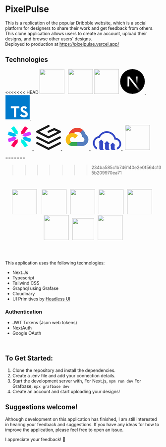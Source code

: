 # PixelPulse

This is a replication of the popular Dribbble website, which is a social platform for designers to share their work and get feedback from others. This clone application allows users to create an account, upload their designs, and browse other users' designs.<br/>
Deployed to production at https://pixelpulse.vercel.app/

## Technologies

<<<<<<< HEAD
<a href="https://tailwindcss.com/"><img src="https://cdn.jsdelivr.net/gh/devicons/devicon/icons/tailwindcss/tailwindcss-plain.svg" height="80"/></a>
&nbsp;
<a href="https://tailwindcss.com/"><img src="https://cdn.jsdelivr.net/gh/devicons/devicon/icons/tailwindcss/tailwindcss-plain.svg" height="80"/></a>
  <a href="https://tailwindcss.com/"><img src="https://cdn.jsdelivr.net/gh/devicons/devicon/icons/tailwindcss/tailwindcss-plain.svg" height="80"/></a>
<a href="https://nextjs.org/">
      <svg aria-label="Next.js logomark" class="next-mark_root__iLw9v" height="80" role="img" viewBox="0 0 180 180" width="80"><mask height="180" id=":R0:mask0_408_134" maskUnits="userSpaceOnUse" style="mask-type:alpha" width="180" x="0" y="0"><circle cx="90" cy="90" fill="black" r="90"></circle></mask><g mask="url(#:R0:mask0_408_134)"><circle cx="90" cy="90" data-circle="true" fill="black" r="90"></circle><path d="M149.508 157.52L69.142 54H54V125.97H66.1136V69.3836L139.999 164.845C143.333 162.614 146.509 160.165 149.508 157.52Z" fill="url(#:R0:paint0_linear_408_134)"></path><rect fill="url(#:R0:paint1_linear_408_134)" height="72" width="12" x="115" y="54"></rect></g><defs><linearGradient gradientUnits="userSpaceOnUse" id=":R0:paint0_linear_408_134" x1="109" x2="144.5" y1="116.5" y2="160.5"><stop stop-color="white"></stop><stop offset="1" stop-color="white" stop-opacity="0"></stop></linearGradient><linearGradient gradientUnits="userSpaceOnUse" id=":R0:paint1_linear_408_134" x1="121" x2="120.799" y1="54" y2="106.875"><stop stop-color="white"></stop><stop offset="1" stop-color="white" stop-opacity="0"></stop></linearGradient></defs></svg>
</a>
&nbsp;
  <a href="https://www.typescriptlang.org/">
    <svg viewBox="0 0 128 128" height="80">
    <path fill="#fff" d="M22.67 47h99.67v73.67H22.67z"></path><path data-name="original" fill="#007acc" d="M1.5 63.91v62.5h125v-125H1.5zm100.73-5a15.56 15.56 0 017.82 4.5 20.58 20.58 0 013 4c0 .16-5.4 3.81-8.69 5.85-.12.08-.6-.44-1.13-1.23a7.09 7.09 0 00-5.87-3.53c-3.79-.26-6.23 1.73-6.21 5a4.58 4.58 0 00.54 2.34c.83 1.73 2.38 2.76 7.24 4.86 8.95 3.85 12.78 6.39 15.16 10 2.66 4 3.25 10.46 1.45 15.24-2 5.2-6.9 8.73-13.83 9.9a38.32 38.32 0 01-9.52-.1 23 23 0 01-12.72-6.63c-1.15-1.27-3.39-4.58-3.25-4.82a9.34 9.34 0 011.15-.73L82 101l3.59-2.08.75 1.11a16.78 16.78 0 004.74 4.54c4 2.1 9.46 1.81 12.16-.62a5.43 5.43 0 00.69-6.92c-1-1.39-3-2.56-8.59-5-6.45-2.78-9.23-4.5-11.77-7.24a16.48 16.48 0 01-3.43-6.25 25 25 0 01-.22-8c1.33-6.23 6-10.58 12.82-11.87a31.66 31.66 0 019.49.26zm-29.34 5.24v5.12H56.66v46.23H45.15V69.26H28.88v-5a49.19 49.19 0 01.12-5.17C29.08 59 39 59 51 59h21.83z"></path></svg> 
  </a>
&nbsp;
  <a href="https://tailwindcss.com/">
    
  </a>
&nbsp;
  <a href="https://jwt.io/">
  <svg height="80" viewBox="50 50 105 105" version="1.1" xmlns="http://www.w3.org/2000/svg" xmlns:xlink="http://www.w3.org/1999/xlink" xmlns:sketch="http://www.bohemiancoding.com/sketch/ns">
    <defs/>
    <g id="Page-1" stroke="none" stroke-width="1" fill="none" fill-rule="evenodd" sketch:type="MSPage">
        <g id="jwt_logo" sketch:type="MSLayerGroup" transform="translate(-250.000000, 0.000000)">
            <g id="Group" sketch:type="MSShapeGroup">
                <g transform="translate(250.000000, 0.000000)" id="Shape">
                    <rect id="Rectangle-path" x="0" y="0" width="200" height="200"/>
                    <g transform="translate(50.000000, 50.000000)">
                        <path d="M57.5,26.9 L57.5,2.84217094e-14 L42.5,2.84217094e-14 L42.5,26.9 L50,37.2 L57.5,26.9 Z" fill="#FFFFFF"/>
                        <path d="M42.5,73.1 L42.5,100 L57.5,100 L57.5,73.1 L50,62.8 L42.5,73.1 Z" fill="#FFFFFF"/>
                        <path d="M57.5,73.1 L73.3,94.9 L85.5,86 L69.6,64.3 L57.5,60.3 L57.5,73.1 Z" fill="#00F2E6"/>
                        <path d="M42.5,26.9 L26.7,5.1 L14.5,14 L30.4,35.7 L42.5,39.7 L42.5,26.9 Z" fill="#00F2E6"/>
                        <path d="M30.4,35.7 L4.8,27.4 L0.1,41.7 L25.7,50 L37.9,46.1 L30.4,35.7 Z" fill="#00B9F1"/>
                        <path d="M62.1,53.9 L69.6,64.3 L95.2,72.6 L99.9,58.3 L74.3,50 L62.1,53.9 Z" fill="#00B9F1"/>
                        <path d="M74.3,50 L99.9,41.7 L95.2,27.4 L69.6,35.7 L62.1,46.1 L74.3,50 Z" fill="#D63AFF"/>
                        <path d="M25.7,50 L0.1,58.3 L4.8,72.6 L30.4,64.3 L37.9,53.9 L25.7,50 Z" fill="#D63AFF"/>
                        <path d="M30.4,64.3 L14.5,86 L26.7,94.9 L42.5,73.1 L42.5,60.3 L30.4,64.3 Z" fill="#FB015B"/>
                        <path d="M69.6,35.7 L85.5,14 L73.3,5.1 L57.5,26.9 L57.5,39.7 L69.6,35.7 Z" fill="#FB015B"/>
                    </g>
                </g>
            </g>
        </g>
    </g>
</svg>
</a>
&nbsp;
  <a href="https://grafbase.com/">
    <svg width="80" height="80" viewBox="0 0 20 20" fill="none" xmlns="http://www.w3.org/2000/svg">
<path fill="currentColor" fill-rule="evenodd" clip-rule="evenodd" d="M10.7454 0.460833C10.9513 0.872478 10.7844 1.37303 10.3728 1.57885L2.69688 5.41679L10.0001 9.06836L17.2316 5.45261L14.5834 4.24885L10.3449 6.17542C9.92594 6.36587 9.43186 6.18061 9.24144 5.76163C9.05103 5.34265 9.23628 4.84861 9.65527 4.65816L14.2386 2.57485C14.4576 2.47526 14.7091 2.47526 14.9282 2.57485L19.5115 4.65816C19.8039 4.79108 19.9939 5.08022 19.9998 5.40137C20.0058 5.72252 19.8266 6.01849 19.5393 6.16214L10.3728 10.7454C10.1382 10.8628 9.86202 10.8628 9.62744 10.7454L0.460833 6.16214C0.178516 6.02098 0.000182635 5.73244 0.000182635 5.41679C0.000182635 5.10115 0.178516 4.8126 0.460833 4.67145L9.62744 0.0881593C10.039 -0.117664 10.5396 0.0491887 10.7454 0.460833ZM0.0881593 9.62744C0.293981 9.21578 0.794537 9.04894 1.20618 9.25469L10.0001 13.6516L18.794 9.25469C19.2056 9.04894 19.7062 9.21578 19.912 9.62744C20.1178 10.039 19.951 10.5396 19.5393 10.7454L10.3728 15.3287C10.1382 15.446 9.86202 15.446 9.62744 15.3287L0.460833 10.7454C0.0491887 10.5396 -0.117664 10.039 0.0881593 9.62744ZM0.0881593 14.2107C0.293981 13.7991 0.794537 13.6322 1.20618 13.838L10.0001 18.2349L18.794 13.838C19.2056 13.6322 19.7062 13.7991 19.912 14.2107C20.1178 14.6223 19.951 15.1229 19.5393 15.3287L10.3728 19.912C10.1382 20.0293 9.86202 20.0293 9.62744 19.912L0.460833 15.3287C0.0491887 15.1229 -0.117664 14.6223 0.0881593 14.2107Z"/>
</svg>
  </a>
&nbsp;
  <a href="https://cloud.google.com/">
    <svg viewBox="0 0 128 128" height="80">
<path fill="#ea4535" d="M80.6 40.3h.4l-.2-.2 14-14v-.3c-11.8-10.4-28.1-14-43.2-9.5C36.5 20.8 24.9 32.8 20.7 48c.2-.1.5-.2.8-.2 5.2-3.4 11.4-5.4 17.9-5.4 2.2 0 4.3.2 6.4.6.1-.1.2-.1.3-.1 9-9.9 24.2-11.1 34.6-2.6h-.1z"></path><path fill="#557ebf" d="M108.1 47.8c-2.3-8.5-7.1-16.2-13.8-22.1L80 39.9c6 4.9 9.5 12.3 9.3 20v2.5c16.9 0 16.9 25.2 0 25.2H63.9v20h-.1l.1.2h25.4c14.6.1 27.5-9.3 31.8-23.1 4.3-13.8-1-28.8-13-36.9z"></path><path fill="#36a852" d="M39 107.9h26.3V87.7H39c-1.9 0-3.7-.4-5.4-1.1l-15.2 14.6v.2c6 4.3 13.2 6.6 20.7 6.6z"></path><path fill="#f9bc15" d="M40.2 41.9c-14.9.1-28.1 9.3-32.9 22.8-4.8 13.6 0 28.5 11.8 37.3l15.6-14.9c-8.6-3.7-10.6-14.5-4-20.8 6.6-6.4 17.8-4.4 21.7 3.8L68 55.2C61.4 46.9 51.1 42 40.2 42.1z"></path>
</svg> 
  </a>
&nbsp;
  <a href="https://cloudinary.com/">
    <svg xmlns="http://www.w3.org/2000/svg" viewBox="0 0 172.8 113.18" height="60"><defs><style>.cls-1{fill:#3448c5;}</style></defs><g id="Layer_2" data-name="Layer 2"><g id="Layer_1-2" data-name="Layer 1"><path class="cls-1" d="M140.25,40.27A57.84,57.84,0,0,0,85.56,0,56.75,56.75,0,0,0,35.24,29.9a42.79,42.79,0,0,0-10.33,81l1.08.5h.06V99.23a31.95,31.95,0,0,1,13.31-59l3-.31,1.31-2.74A46,46,0,0,1,85.56,10.85a46.83,46.83,0,0,1,45.19,35.79l1,4.11,4.23.07a26.56,26.56,0,0,1,26,26.44c0,10.11-5.83,18.36-15.72,22.55v11.55l.71-.24c15.95-5.21,25.86-18.19,25.86-33.86A37.49,37.49,0,0,0,140.25,40.27Z"/><path class="cls-1" d="M64.56,110l2.38,2.38a.47.47,0,0,1-.34.81H47.84a8.53,8.53,0,0,1-8.54-8.53V68.14a.47.47,0,0,0-.47-.47H34.76a.48.48,0,0,1-.34-.81L50.35,50.94a.46.46,0,0,1,.67,0L66.94,66.86a.47.47,0,0,1-.34.81H62.53a.47.47,0,0,0-.47.47V104A8.53,8.53,0,0,0,64.56,110Z"/><path class="cls-1" d="M99.76,110l2.38,2.38a.47.47,0,0,1-.34.81H83a8.53,8.53,0,0,1-8.54-8.53V77.32a.47.47,0,0,0-.47-.48H70a.48.48,0,0,1-.34-.81L85.55,60.11a.46.46,0,0,1,.67,0L102.14,76a.47.47,0,0,1-.34.81H97.73a.47.47,0,0,0-.47.48V104A8.53,8.53,0,0,0,99.76,110Z"/><path class="cls-1" d="M135,110l2.38,2.38a.47.47,0,0,1-.33.81H118.24a8.54,8.54,0,0,1-8.54-8.53V86.49a.47.47,0,0,0-.47-.47h-4.07a.47.47,0,0,1-.33-.81l15.92-15.93a.48.48,0,0,1,.67,0l15.92,15.93A.47.47,0,0,1,137,86h-4.08a.47.47,0,0,0-.47.47V104A8.53,8.53,0,0,0,135,110Z"/></g></g></svg>
  </a>
  &nbsp;
  <a href="https://next-auth.js.org/"><img src="https://github.com/nextauthjs/next-auth/blob/main/docs/static/img/logo/logo-sm.png?raw=true" height="80"/></a>

=======
>>>>>>> 234ba585c1b746140e2e0f564c135b209970ea71
<br/>
<p align="center">
<a href="https://nextjs.org/"><img src="https://cdn.jsdelivr.net/gh/devicons/devicon/icons/nextjs/nextjs-original.svg" height="80"/></a>
&nbsp;&nbsp;
<a href="https://www.typescriptlang.org/"><img src="https://cdn.jsdelivr.net/gh/devicons/devicon/icons/typescript/typescript-original.svg" height="80"/></a>
&nbsp;
<a href="https://tailwindcss.com/"><img src="https://cdn.jsdelivr.net/gh/devicons/devicon/icons/tailwindcss/tailwindcss-plain.svg" height="80"/></a>
&nbsp;
<a href="https://jwt.io/"><img src="https://github.com/Kavishika-Kahandawala/PixelPulse/assets/25774028/4f01e740-cee3-42ca-a8a4-754fef1c4e8c" height="80"/></a>
&nbsp;
<a href="https://grafbase.com/"><img src="https://github.com/Kavishika-Kahandawala/PixelPulse/assets/25774028/8ba3f884-3827-4bfb-b5fb-333288cab9ba" height="80"/></a>
&nbsp;
<a href="https://cloud.google.com/"><img src="https://cdn.jsdelivr.net/gh/devicons/devicon/icons/googlecloud/googlecloud-original.svg" height="80"/></a>
&nbsp;
<a href="https://cloudinary.com/"><img src="https://github.com/Kavishika-Kahandawala/PixelPulse/assets/25774028/69959371-0509-43e3-8b11-6b4324995447" height="70"/></a>
&nbsp;
<a href="https://next-auth.js.org/"><img src="https://github.com/nextauthjs/next-auth/blob/main/docs/static/img/logo/logo-sm.png?raw=true" height="80"/></a>
</p>
<br/>
<br/>

This application uses the following technologies:
<br/>

- Next.Js
- Typescript
- Tailwind CSS
- Graphql using Grafase
- Cloudinary
- UI Primitives by [Headless UI](https://headlessui.com/)

### Authentication

- JWT Tokens (Json web tokens)
- NextAuth
- Google OAuth

<br/>
  

## To Get Started:

1. Clone the repository and install the dependencies.
2. Create a .env file and add your connection details.
3. Start the development server with,
   For Next.js, `npm run dev`
   For Grafbase, `npx grafbase dev`
4. Create an account and start uploading your designs!

## Suggestions welcome!

Although development on this application has finished, I am still interested in hearing your feedback and suggestions. If you have any ideas for how to improve the application, please feel free to open an issue.

I appreciate your feedback! 🥳
